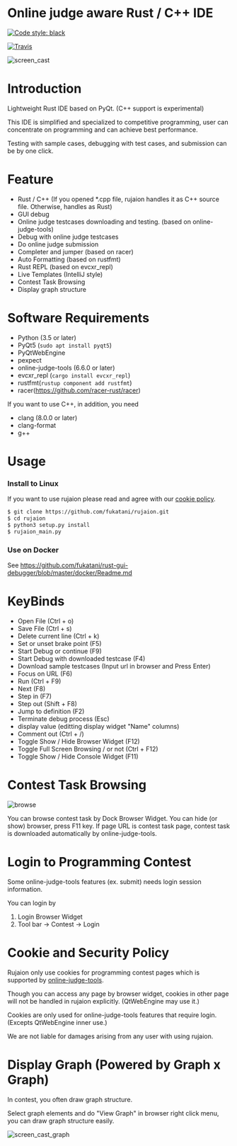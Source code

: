 Online judge aware Rust / C++ IDE
==============================
<a href="https://github.com/ambv/black"><img alt="Code style: black" src="https://img.shields.io/badge/code%20style-black-000000.svg"></a>
</p>

[![Travis](https://img.shields.io/travis/fukatani/rujaion.svg)](https://travis-ci.org/fukatani/rujaion)

![screen_cast](https://github.com/fukatani/rust-gui-debugger/blob/master/doc/rujaion.gif)

Introduction
==============================
Lightweight Rust IDE based on PyQt. (C++ support is experimental)

This IDE is simplified and specialized to competitive programming, user can concentrate on programming and can achieve best performance.

Testing with sample cases, debugging with test cases, and submission can be by one click.

Feature
==============================
* Rust / C++ (If you opened *.cpp file, rujaion handles it as C++ source file. Otherwise, handles as Rust) 
* GUI debug
* Online judge testcases downloading and testing. (based on online-judge-tools)
* Debug with online judge testcases
* Do online judge submission
* Completer and jumper (based on racer) 
* Auto Formatting (based on rustfmt)
* Rust REPL (based on evcxr_repl)
* Live Templates (IntelliJ style)
* Contest Task Browsing
* Display graph structure

Software Requirements
==============================
* Python (3.5 or later)
* PyQt5 (`sudo apt install pyqt5`)
* PyQtWebEngine
* pexpect 
* online-judge-tools (6.6.0 or later)
* evcxr_repl (`cargo install evcxr_repl`)
* rustfmt(`rustup component add rustfmt`)
* racer(https://github.com/racer-rust/racer)

If you want to use C++, in addition, you need
* clang (8.0.0 or later)
* clang-format
* g++

Usage
==============================

### Install to Linux
If you want to use rujaion please read and agree with our [cookie policy](#policy).

```bash
$ git clone https://github.com/fukatani/rujaion.git
$ cd rujaion
$ python3 setup.py install
$ rujaion_main.py
```

### Use on Docker
See https://github.com/fukatani/rust-gui-debugger/blob/master/docker/Readme.md

KeyBinds
==============================
- Open File (Ctrl + o)
- Save File (Ctrl + s)
- Delete current line (Ctrl + k)
- Set or unset brake point (F5)
- Start Debug or continue (F9)
- Start Debug with downloaded testcase (F4)
- Download sample testcases (Input url in browser and Press Enter)
- Focus on URL (F6)
- Run (Ctrl + F9)
- Next (F8)
- Step in (F7)
- Step out (Shift + F8)
- Jump to definition (F2)
- Terminate debug process (Esc)
- display value (editting display widget "Name" columns)
- Comment out (Ctrl + /)
- Toggle Show / Hide Browser Widget (F12)
- Toggle Full Screen Browsing / or not (Ctrl + F12)
- Toggle Show / Hide Console Widget (F11)

Contest Task Browsing
==============================
![browse](https://github.com/fukatani/rust-gui-debugger/blob/master/doc/browse.png)

You can browse contest task by Dock Browser Widget.
You can hide (or show) browser, press F11 key.
If page URL is contest task page, contest task is downloaded automatically by online-judge-tools.

Login to Programming Contest
==============================

Some online-judge-tools features (ex. submit) needs login session information.

You can login by
1) Login Browser Widget
2) Tool bar -> Contest -> Login

<a name="policy">Cookie and Security Policy</a>
==============================

Rujaion only use cookies for programming contest pages which is supported by [online-judge-tools](https://github.com/kmyk/online-judge-tools).

Though you can access any page by browser widget, cookies in other page will not be handled in rujaion explicitly. (QtWebEngine may use it.)

Cookies are only used for online-judge-tools features that require login. (Excepts QtWebEngine inner use.)

We are not liable for damages arising from any user with using rujaion.

Display Graph (Powered by Graph x Graph)
==============================

In contest, you often draw graph structure.

Select graph elements and do "View Graph" in browser right click menu, you can draw graph structure easily.

![screen_cast_graph](https://github.com/fukatani/rust-gui-debugger/blob/master/doc/graph_view.gif)
